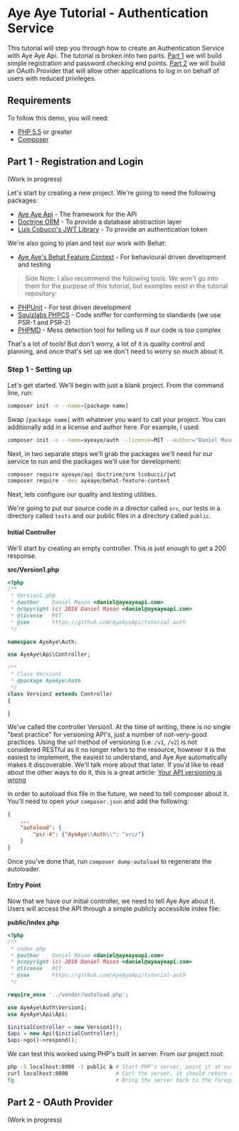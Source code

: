 Aye Aye Tutorial - Authentication Service
=========================================

This tutorial will step you through how to create an Authentication Service with Aye Aye Api. The tutorial is broken
into two parts. [Part 1][part-1] we will build simple registration and password checking end points. [Part 2][part-2]
we will build an OAuth Provider that will allow other applications to log in on behalf of users with reduced privileges.

Requirements
------------

To follow this demo, you will need:
- [PHP 5.5][php] or greater
- [Composer][composer]

Part 1 - Registration and Login
-------------------------------

(Work in progress)

Let's start by creating a new project. We're going to need the following packages:
- [Aye Aye Api][aye-aye-api] - The framework for the API
- [Doctrine ORM][doctrine-orm] - To provide a database abstraction layer
- [Luís Cobucci's JWT Library][jwt] - To provide an authentication token

We're also going to plan and test our work with Behat:
- [Aye Aye's Behat Feature Context][aye-aye-behat] - For behavioural driven development and testing

> Side Note: I also recommend the following tools. We won't go into them for the purpose of this tutorial, but examples
exist in the tutorial repository:
- [PHPUnit][phpunit] - For test driven development
- [Squizlabs PHPCS][phpcs] - Code sniffer for conforming to standards (we use PSR-1 and PSR-2)
- [PHPMD][phpmd] - Mess detection tool for telling us if our code is too complex 

That's a lot of tools! But don't worry, a lot of it is quality control and planning, and once that's set up we don't
need to worry so much about it.

### Step 1 - Setting up

Let's get started. We'll begin with just a blank project. From the command line, run:

```bash
composer init -n --name=[package name]
```

Swap `[package name]` with whatever you want to call your project. You can additionally add in a license and author 
here. For example, I used: 

```bash
composer init -n --name=ayeaye/auth --license=MIT --author="Daniel Mason <daniel@ayeayeapi.com>"
```

Next, in two separate steps we'll grab the packages we'll need for our service to run and the packages we'll use for
development:

```bash
composer require ayeaye/api doctrine/orm lcobucci/jwt
composer require --dev ayeaye/behat-feature-context
```

Next, lets configure our quality and testing utilities.

We're going to put our source code in a director called `src`, our tests in a directory called `tests` and our public 
files in a directory called `public`.

#### Initial Controller

We'll start by creating an empty controller. This is just enough to get a 200 response. 

**src/Version1.php**

```php
<?php
/**
 * Version1.php
 * @author    Daniel Mason <daniel@ayeayeapi.com>
 * @copyright (c) 2016 Daniel Mason <daniel@ayeayeapi.com>
 * @license   MIT
 * @see       https://github.com/AyeAyeApi/tutorial-auth
 */

namespace AyeAye\Auth;

use AyeAye\Api\Controller;

/**
 * Class Version1
 * @package AyeAye\Auth
 */
class Version1 extends Controller
{

}
```

We've called the controller Version1. At the time of writing, there is no single "best practice" for versioning API's,
just a number of not-very-good practices. Using the url method of versioning (i.e. `/v1`, `/v2`) is not considered
RESTful as it no longer refers to the resource, however it is the easiest to implement, the easiest to understand, and 
Aye Aye automatically makes it discoverable. We'll talk more about that later. If you'd like to read about the other
ways to do it, this is a great article: [Your API versioning is wrong][api-versioning]

In order to autoload this file in the future, we need to tell composer about it. You'll need to open your 
`composer.json` and add the following:

```json
{
    ...
    "autoload": {
        "psr-4": {"AyeAye\\Auth\\": "src/"}
    }
}
```

Once you've done that, run `composer dump-autoload` to regenerate the autoloader.

#### Entry Point

Now that we have our initial controller, we need to tell Aye Aye about it. Users will access the API through a simple
publicly accessible index file:

**public/index.php**

```php
<?php
/**
 * index.php
 * @author    Daniel Mason <daniel@ayeayeapi.com>
 * @copyright (c) 2016 Daniel Mason <daniel@ayeayeapi.com>
 * @license   MIT
 * @see       https://github.com/AyeAyeApi/tutorial-auth
 */

require_once '../vendor/autoload.php';

use AyeAye\Auth\Version1;
use AyeAye\Api\Api;

$initialController = new Version1();
$api = new Api($initialController);
$api->go()->respond();
```

We can test this worked using PHP's built in server. From our project root:

```bash
php -S localhost:8000 -t public & # Start PHP's server, point it at out public docroot, run it in the background
curl localhost:8000               # Curl the server, it should return {"data":{"controllers":[],"endpoints":[]}}
fg                                # Bring the server back to the foreground, you can now close it with Ctrl+C
```

Part 2 - OAuth Provider
-----------------------

(Work in progress)


[part-1]: #part-1-registration-and-login
[part-2]: #part-1-oauth-provider

[php]: https://secure.php.net/
[composer]: https://getcomposer.org/ 

[aye-aye-api]: https://github.com/ayeayeapi/api
[doctrine-orm]: https://github.com/doctrine/doctrine2
[jwt]: https://github.com/lcobucci/jwt
[aye-aye-behat]: https://github.com/AyeAyeApi/behat-feature-context

[phpunit]: https://github.com/sebastianbergmann/phpunit
[phpcs]: https://github.com/squizlabs/PHP_CodeSniffer
[phpmd]: https://github.com/phpmd/phpmd

[api-versioning]: https://www.troyhunt.com/your-api-versioning-is-wrong-which-is/
